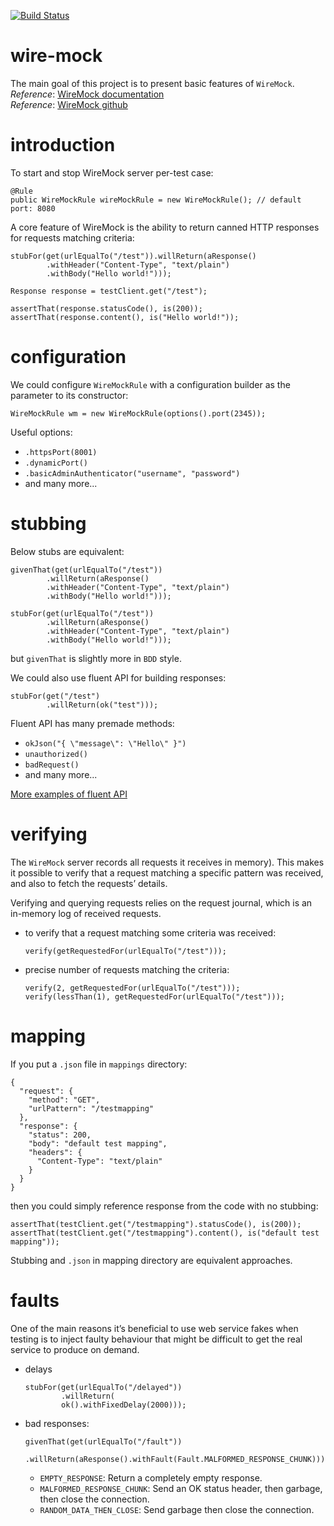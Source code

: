 [![Build Status](https://travis-ci.com/mtumilowicz/wire-mock.svg?branch=master)](https://travis-ci.com/mtumilowicz/wire-mock)

# wire-mock
The main goal of this project is to present basic features of `WireMock`.  
_Reference_: [WireMock documentation](http://wiremock.org/docs)  
_Reference_: [WireMock github](https://github.com/tomakehurst/wiremock)

# introduction
To start and stop WireMock server per-test case:
```
@Rule
public WireMockRule wireMockRule = new WireMockRule(); // default port: 8080
```
A core feature of WireMock is the ability to return canned HTTP responses 
for requests matching criteria:
```
stubFor(get(urlEqualTo("/test")).willReturn(aResponse()
        .withHeader("Content-Type", "text/plain")
        .withBody("Hello world!")));

Response response = testClient.get("/test");

assertThat(response.statusCode(), is(200));
assertThat(response.content(), is("Hello world!"));
```

# configuration
We could configure `WireMockRule` with a configuration builder as the 
parameter to its constructor:
```
WireMockRule wm = new WireMockRule(options().port(2345));
```

Useful options:
* `.httpsPort(8001)`
* `.dynamicPort()`
* `.basicAdminAuthenticator("username", "password")`
* and many more...

# stubbing
Below stubs are equivalent:
```
givenThat(get(urlEqualTo("/test"))
        .willReturn(aResponse()
        .withHeader("Content-Type", "text/plain")
        .withBody("Hello world!")));
```
```
stubFor(get(urlEqualTo("/test"))
        .willReturn(aResponse()
        .withHeader("Content-Type", "text/plain")
        .withBody("Hello world!")));
```
but `givenThat` is slightly more in `BDD` style.

We could also use fluent API for building responses:
```
stubFor(get("/test")
        .willReturn(ok("test")));
```

Fluent API has many premade methods:
* `okJson("{ \"message\": \"Hello\" }")`
* `unauthorized()`
* `badRequest()`
* and many more...

[More examples of fluent API](https://github.com/tomakehurst/wiremock/blob/master/src/test/java/ignored/Examples.java#374)

# verifying
The `WireMock` server records all requests it receives in memory). 
This makes it possible to verify that a request matching a specific 
pattern was received, and also to fetch the requests’ details.

Verifying and querying requests relies on the request journal, which is an 
in-memory log of received requests.

* to verify that a request matching some criteria was received:
  ```
  verify(getRequestedFor(urlEqualTo("/test")));
  ```
* precise number of requests matching the criteria:
  ```
  verify(2, getRequestedFor(urlEqualTo("/test")));
  verify(lessThan(1), getRequestedFor(urlEqualTo("/test")));
  ```
  
# mapping
If you put a `.json` file in `mappings` directory:
```
{
  "request": {
    "method": "GET",
    "urlPattern": "/testmapping"
  },
  "response": {
    "status": 200,
    "body": "default test mapping",
    "headers": {
      "Content-Type": "text/plain"
    }
  }
}
```
then you could simply reference response from the code with no stubbing:
```
assertThat(testClient.get("/testmapping").statusCode(), is(200));
assertThat(testClient.get("/testmapping").content(), is("default test mapping"));
```
Stubbing and `.json` in mapping directory are equivalent approaches.

# faults
One of the main reasons it’s beneficial to use web service fakes when testing 
is to inject faulty behaviour that might be difficult to get the real service 
to produce on demand.
* delays
    ```
    stubFor(get(urlEqualTo("/delayed"))
            .willReturn(
            ok().withFixedDelay(2000)));
    ```
* bad responses:
  ```
  givenThat(get(urlEqualTo("/fault"))
          .willReturn(aResponse().withFault(Fault.MALFORMED_RESPONSE_CHUNK)));
  ```
  * `EMPTY_RESPONSE`: Return a completely empty response.
  * `MALFORMED_RESPONSE_CHUNK`: Send an OK status header, 
  then garbage, then close the connection.
  * `RANDOM_DATA_THEN_CLOSE`: Send garbage then close the connection.